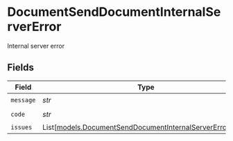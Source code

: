 # DocumentSendDocumentInternalServerError

Internal server error


## Fields

| Field                                                                                                                  | Type                                                                                                                   | Required                                                                                                               | Description                                                                                                            |
| ---------------------------------------------------------------------------------------------------------------------- | ---------------------------------------------------------------------------------------------------------------------- | ---------------------------------------------------------------------------------------------------------------------- | ---------------------------------------------------------------------------------------------------------------------- |
| `message`                                                                                                              | *str*                                                                                                                  | :heavy_check_mark:                                                                                                     | N/A                                                                                                                    |
| `code`                                                                                                                 | *str*                                                                                                                  | :heavy_check_mark:                                                                                                     | N/A                                                                                                                    |
| `issues`                                                                                                               | List[[models.DocumentSendDocumentInternalServerErrorIssue](../models/documentsenddocumentinternalservererrorissue.md)] | :heavy_minus_sign:                                                                                                     | N/A                                                                                                                    |